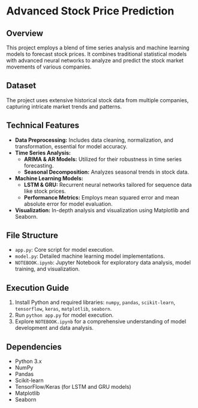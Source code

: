 # Advanced Stock Price Prediction

## Overview
This project employs a blend of time series analysis and machine learning models to forecast stock prices. It combines traditional statistical models with advanced neural networks to analyze and predict the stock market movements of various companies.

## Dataset
The project uses extensive historical stock data from multiple companies, capturing intricate market trends and patterns.

## Technical Features
- **Data Preprocessing:** Includes data cleaning, normalization, and transformation, essential for model accuracy.
- **Time Series Analysis:**
  - **ARIMA & AR Models:** Utilized for their robustness in time series forecasting.
  - **Seasonal Decomposition:** Analyzes seasonal trends in stock data.
- **Machine Learning Models:**
  - **LSTM & GRU:** Recurrent neural networks tailored for sequence data like stock prices.
  - **Performance Metrics:** Employs mean squared error and mean absolute error for model evaluation.
- **Visualization:** In-depth analysis and visualization using Matplotlib and Seaborn.

## File Structure
- `app.py`: Core script for model execution.
- `model.py`: Detailed machine learning model implementations.
- `NOTEBOOK.ipynb`: Jupyter Notebook for exploratory data analysis, model training, and visualization.

## Execution Guide
1. Install Python and required libraries: `numpy`, `pandas`, `scikit-learn`, `tensorflow`, `keras`, `matplotlib`, `seaborn`.
2. Run `python app.py` for model execution.
3. Explore `NOTEBOOK.ipynb` for a comprehensive understanding of model development and data analysis.

## Dependencies
- Python 3.x
- NumPy
- Pandas
- Scikit-learn
- TensorFlow/Keras (for LSTM and GRU models)
- Matplotlib
- Seaborn

